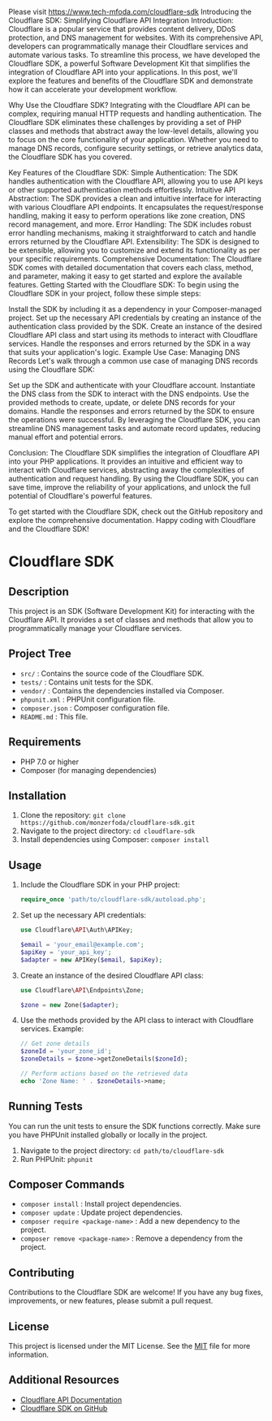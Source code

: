 Please visit https://www.tech-mfoda.com/cloudflare-sdk
 Introducing the Cloudflare SDK: Simplifying Cloudflare API Integration
Introduction:
Cloudflare is a popular service that provides content delivery, DDoS protection, and DNS management for websites. With its comprehensive API, developers can programmatically manage their Cloudflare services and automate various tasks. To streamline this process, we have developed the Cloudflare SDK, a powerful Software Development Kit that simplifies the integration of Cloudflare API into your applications. In this post, we'll explore the features and benefits of the Cloudflare SDK and demonstrate how it can accelerate your development workflow.

Why Use the Cloudflare SDK?
Integrating with the Cloudflare API can be complex, requiring manual HTTP requests and handling authentication. The Cloudflare SDK eliminates these challenges by providing a set of PHP classes and methods that abstract away the low-level details, allowing you to focus on the core functionality of your application. Whether you need to manage DNS records, configure security settings, or retrieve analytics data, the Cloudflare SDK has you covered.

Key Features of the Cloudflare SDK:
Simple Authentication: The SDK handles authentication with the Cloudflare API, allowing you to use API keys or other supported authentication methods effortlessly.
Intuitive API Abstraction: The SDK provides a clean and intuitive interface for interacting with various Cloudflare API endpoints. It encapsulates the request/response handling, making it easy to perform operations like zone creation, DNS record management, and more.
Error Handling: The SDK includes robust error handling mechanisms, making it straightforward to catch and handle errors returned by the Cloudflare API.
Extensibility: The SDK is designed to be extensible, allowing you to customize and extend its functionality as per your specific requirements.
Comprehensive Documentation: The Cloudflare SDK comes with detailed documentation that covers each class, method, and parameter, making it easy to get started and explore the available features.
Getting Started with the Cloudflare SDK:
To begin using the Cloudflare SDK in your project, follow these simple steps:

Install the SDK by including it as a dependency in your Composer-managed project.
Set up the necessary API credentials by creating an instance of the authentication class provided by the SDK.
Create an instance of the desired Cloudflare API class and start using its methods to interact with Cloudflare services.
Handle the responses and errors returned by the SDK in a way that suits your application's logic.
Example Use Case: Managing DNS Records
Let's walk through a common use case of managing DNS records using the Cloudflare SDK:

Set up the SDK and authenticate with your Cloudflare account.
Instantiate the DNS class from the SDK to interact with the DNS endpoints.
Use the provided methods to create, update, or delete DNS records for your domains.
Handle the responses and errors returned by the SDK to ensure the operations were successful.
By leveraging the Cloudflare SDK, you can streamline DNS management tasks and automate record updates, reducing manual effort and potential errors.

Conclusion:
The Cloudflare SDK simplifies the integration of Cloudflare API into your PHP applications. It provides an intuitive and efficient way to interact with Cloudflare services, abstracting away the complexities of authentication and request handling. By using the Cloudflare SDK, you can save time, improve the reliability of your applications, and unlock the full potential of Cloudflare's powerful features.

To get started with the Cloudflare SDK, check out the GitHub repository and explore the comprehensive documentation. Happy coding with Cloudflare and the Cloudflare SDK!






# Cloudflare SDK

## Description
This project is an SDK (Software Development Kit) for interacting with the Cloudflare API. It provides a set of classes and methods that allow you to programmatically manage your Cloudflare services.

## Project Tree
- `src/` : Contains the source code of the Cloudflare SDK.
- `tests/` : Contains unit tests for the SDK.
- `vendor/` : Contains the dependencies installed via Composer.
- `phpunit.xml` : PHPUnit configuration file.
- `composer.json` : Composer configuration file.
- `README.md` : This file.

## Requirements
- PHP 7.0 or higher
- Composer (for managing dependencies)

## Installation
1. Clone the repository: `git clone https://github.com/monzerfoda/cloudflare-sdk.git`
2. Navigate to the project directory: `cd cloudflare-sdk`
3. Install dependencies using Composer: `composer install`

## Usage
1. Include the Cloudflare SDK in your PHP project:
    ```php
    require_once 'path/to/cloudflare-sdk/autoload.php';
    ```
2. Set up the necessary API credentials:
    ```php
    use Cloudflare\API\Auth\APIKey;

    $email = 'your_email@example.com';
    $apiKey = 'your_api_key';
    $adapter = new APIKey($email, $apiKey);
    ```
3. Create an instance of the desired Cloudflare API class:
    ```php
    use Cloudflare\API\Endpoints\Zone;

    $zone = new Zone($adapter);
    ```
4. Use the methods provided by the API class to interact with Cloudflare services. Example:
    ```php
    // Get zone details
    $zoneId = 'your_zone_id';
    $zoneDetails = $zone->getZoneDetails($zoneId);

    // Perform actions based on the retrieved data
    echo 'Zone Name: ' . $zoneDetails->name;
    ```

## Running Tests
You can run the unit tests to ensure the SDK functions correctly. Make sure you have PHPUnit installed globally or locally in the project.

1. Navigate to the project directory: `cd path/to/cloudflare-sdk`
2. Run PHPUnit: `phpunit`

## Composer Commands
- `composer install` : Install project dependencies.
- `composer update` : Update project dependencies.
- `composer require <package-name>` : Add a new dependency to the project.
- `composer remove <package-name>` : Remove a dependency from the project.

## Contributing
Contributions to the Cloudflare SDK are welcome! If you have any bug fixes, improvements, or new features, please submit a pull request.

## License
This project is licensed under the MIT License. See the [MIT](MAKPHP) file for more information.

## Additional Resources
- [Cloudflare API Documentation](https://developers.cloudflare.com/api)
- [Cloudflare SDK on GitHub](https://github.com/your-username/cloudflare-sdk)
